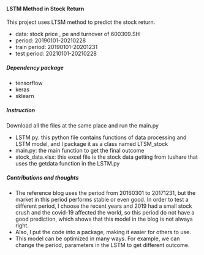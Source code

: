 #### LSTM Method in Stock Return

This project uses LTSM method to predict the stock return.

- data: stock price , pe and turnover of 600309.SH
- period: 20190101-20210228
- train period: 20190101-20201231
- test period: 20210101-20210228

##### Dependency package

- tensorflow
- keras
- sklearn

##### Instruction
Download all the files at the same place and run the main.py

- LSTM.py: this python file contains functions of data processing and LSTM model, and I package it as a class named LTSM_stock
- main.py: the main function to get the final outcome
- stock_data.xlsx: this excel file is the stock data getting from tushare that uses the getdata function in the LSTM.py

##### Contributions and thoughts

- The reference blog uses the period from 20160301 to 20171231, but the market in this period performs stable or even good. In order to test a different period, I choose the recent years and 2019 had a small stock crush and the covid-19 affected the world, so this period do not have a good prediction, which shows that this model in the blog is not always right.
- Also, I put the code into a package, making it easier for others to use.
- This model can be optimized in many ways. For example, we can change the period, parameters in the LSTM to get different outcome.
